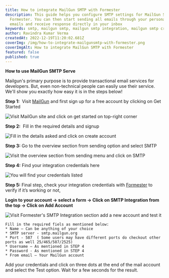 ```yaml
---
title: How to integrate MailGun SMTP with Formester
description: This guide helps you configure SMTP settings for MailGun SMTP on
  Formester. You can then start sending all emails through your personalized
  emails and receive response directly in your inbox
keywords: smtp, mailgun smtp, mailgun smtp integration, mailgun smtp credentials
author: Ravindra Kumar Verma
createdAt: 2022-12-19T11:20:02.681Z
coverImg: /img/how-to-integrate-mailgunsmtp-with-formester.png
coverImgAlt: How to integrate MailGun SMTP with Formester
featured: false
published: true
---
```

**How to use MailGun SMTP Serve**

Mailgun's primary purpose is to provide transactional email services for developers. But, even non-technical people can easily use their service. We'll show you exactly how easy it is in the steps below!

**Step 1:**  Visit [MailGun](https://www.mailgun.com/ "MailGun") and first sign up for a free account by clicking on Get Started

![Visit MailGun site and click on get started on top-right corner](/img/how-to-integrate-mailgun-smtp-with-formester__home-page.png "Visit MailGun site and click on get started on top-right corner")

**Step 2:**  Fill in the required details and signup

![Fill in the details asked and click on create account](/img/how-to-integrate-mailgun-smtp-with-formester__signup.png "Fill in the details asked and click on create account")

**Step 3:** Go to the overview section from sending option and select SMTP

![Visit the overview section from sending menu and click on SMTP](/img/how-to-integrate-mailgun-smtp-with-formester__create-smtp.png "Visit the overview section from sending menu and click on  SMTP")

**Step 4:** Find your integration credentials here

![You will find your credentials listed ](/img/how-to-integrate-mailgun-smtp-with-formester__smtp-credentials.png "You will find your credentials listed ")

**Step 5:** Final step, check your integration credentials with [Formester](https://app.formester.com/users/sign_in "Formester") to verify if it’s working or not,

**Login to your account -> select a form -> Click on SMTP Integration from the top -> Click on Add Account**

![Visit Formester's SMTP Integration section add a new account and test it](/img/test-credentails.png "Visit Formester's SMTP Integration section add a new account and test it")

```
Fill in the required fiels as mentioned below:
* Name – Can be anything of your choice
* SMTP server - smtp.mailgun.org
* Port - 587  ( Some users may have different ports do checkout other ports as well 25/465/587/2525)
* Username – As mentioned in STEP 4
* Password - As mentioned in STEP 4
* From email – Your MailGun account
```

Add your credentials and click on three dots at the end of the mail account and select the Test option. Wait for a few seconds for the result.